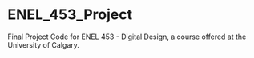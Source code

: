 # ENEL_453_Project
Final Project Code for ENEL 453 - Digital Design, a course offered at the University of Calgary.
